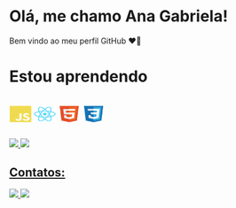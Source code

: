 # Olá, me chamo Ana Gabriela! 
<p>Bem vindo ao meu perfil GitHub ❤️🤗</p> 

<h1>Estou aprendendo</h1>

<div style="display: inline_block"><br>
  <img align="center" alt="Rafa-Js" height="30" width="40" src="https://raw.githubusercontent.com/devicons/devicon/master/icons/javascript/javascript-plain.svg">
  <img align="center" alt="Rafa-React" height="30" width="40" src="https://raw.githubusercontent.com/devicons/devicon/master/icons/react/react-original.svg">
  <img align="center" alt="Rafa-HTML" height="30" width="40" src="https://raw.githubusercontent.com/devicons/devicon/master/icons/html5/html5-original.svg">
  <img align="center" alt="Ana-CSS" height="30" width="40" src="https://raw.githubusercontent.com/devicons/devicon/master/icons/css3/css3-original.svg">
</div>

##
        
 <div>
  <a href="https://github.com/Alasca0ry">
  <img height="180em" src="https://github-readme-stats.vercel.app/api?username=Alasca0ry&show_icons=true&theme=dracula&include_all_commits=true&count_private=true"/>
  <img height="180em" src="https://github-readme-stats.vercel.app/api/top-langs/?username=Alasca0ry&layout=compact&langs_count=16&theme=dracula"/>
</div>


 ## Contatos:

 <a href="https://www.linkedin.com/in/ana-gabriela-santos-6399b028b" target="_blank">
    <img src="https://img.shields.io/badge/Ana%20Gabriela-0077B5?style=for-the-badge&logo=linkedin&logoColor=white" />
</a>
<a href="mailto:santosanagabriela0@gmail.com" target="_blank">
    <img src="https://img.shields.io/badge/santosanagabriela0@gmail.com-D14836?style=for-the-badge&logo=gmail&logoColor=white" />
</a>
